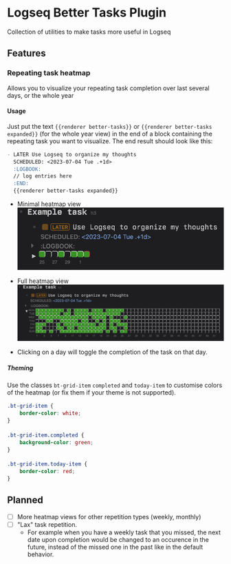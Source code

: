 # Logseq Better Tasks Plugin

Collection of utilities to make tasks more useful in Logseq

## Features

### Repeating task heatmap

Allows you to visualize your repeating task completion over last several days, or the whole year

#### Usage

Just put the text `{{renderer better-tasks}}` or `{{renderer better-tasks expanded}}` (for the whole year view) in the
end of a block containing the repeating task you want to visualize.
The end result should look like this:

```markdown
- LATER Use Logseq to organize my thoughts
  SCHEDULED: <2023-07-04 Tue .+1d>
  :LOGBOOK:
  // log entries here
  :END:
  {{renderer better-tasks expanded}}
```

- Minimal heatmap view
  ![label](images/heatmap-simple.png)
- Full heatmap view
  ![label](images/heatmap-full.png)

- Clicking on a day will toggle the completion of the task on that day.

##### Theming

Use the classes `bt-grid-item` `completed` and `today-item` to customise colors of the heatmap (or fix them if your
theme is not supported).

```css
.bt-grid-item {
    border-color: white;
}

.bt-grid-item.completed {
    background-color: green;
}

.bt-grid-item.today-item {
    border-color: red;
}
```

## Planned

- [ ] More heatmap views for other repetition types (weekly, monthly)
- [ ] "Lax" task repetition.
    - For example when you have a weekly task that you missed, the next date upon completion would be changed to an
      occurence in the future, instead of the missed one in the past like in the default behavior.
